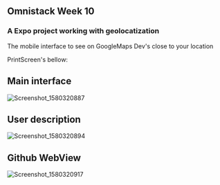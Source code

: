 ## Omnistack Week 10

### A Expo project working with geolocatization

The mobile interface to see on GoogleMaps Dev's close to your location

PrintScreen's bellow:

## Main interface
![Screenshot_1580320887](https://user-images.githubusercontent.com/49926606/73387747-c3359480-42af-11ea-83d6-00e553e01a81.png)

## User description
![Screenshot_1580320894](https://user-images.githubusercontent.com/49926606/73387750-c597ee80-42af-11ea-945d-c8ac3ae14067.png)

## Github WebView
![Screenshot_1580320917](https://user-images.githubusercontent.com/49926606/73387755-c7fa4880-42af-11ea-9511-b2c45aee2239.png)

